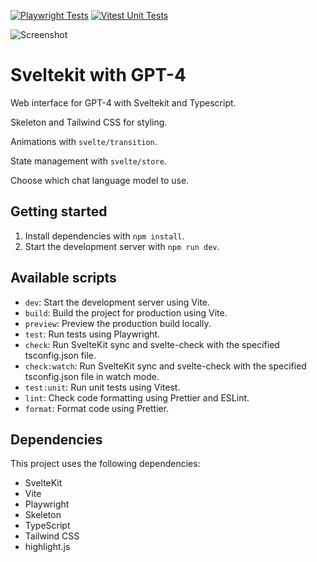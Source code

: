 [![Playwright Tests](https://github.com/w3bdesign/sveltekit-chatGPT/actions/workflows/playwright.yml/badge.svg)](https://github.com/w3bdesign/sveltekit-chatGPT/actions/workflows/playwright.yml)
[![Vitest Unit Tests](https://github.com/w3bdesign/sveltekit-chatGPT/actions/workflows/vitest.yml/badge.svg)](https://github.com/w3bdesign/sveltekit-chatGPT/actions/workflows/vitest.yml)

![Screenshot](https://user-images.githubusercontent.com/45217974/256115039-2a9dc133-85e0-4b6f-ab64-b1bff8fa4b4c.png)

# Sveltekit with GPT-4

Web interface for GPT-4 with Sveltekit and Typescript.

Skeleton and Tailwind CSS for styling.

Animations with `svelte/transition`.

State management with `svelte/store`.

Choose which chat language model to use.

## Getting started

1. Install dependencies with `npm install`.
2. Start the development server with `npm run dev`.

## Available scripts

- `dev`: Start the development server using Vite.
- `build`: Build the project for production using Vite.
- `preview`: Preview the production build locally.
- `test`: Run tests using Playwright.
- `check`: Run SvelteKit sync and svelte-check with the specified tsconfig.json file.
- `check:watch`: Run SvelteKit sync and svelte-check with the specified tsconfig.json file in watch mode.
- `test:unit`: Run unit tests using Vitest.
- `lint`: Check code formatting using Prettier and ESLint.
- `format`: Format code using Prettier.

## Dependencies

This project uses the following dependencies:

- SvelteKit
- Vite
- Playwright
- Skeleton
- TypeScript
- Tailwind CSS
- highlight.js
